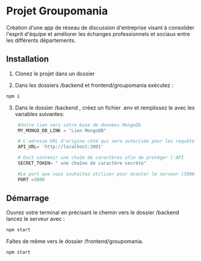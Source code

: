 # Projet Groupomania

Création d'une app de réseau de discussion d'entreprise visant à consolider l'esprit d'équipe et améliorer les échanges professionnels et sociaux entre les différents départements.


## Installation

1. Clonez le projet dans un dossier 
   
2. Dans les dossiers /backend et frontend/groupomania exécutez :
```bash
npm i
```
3. Dans le dossier /backend , créez un fichier .env et remplissez le avec les variables suivantes:
   
   ```python
    #Votre lien vers votre base de données MongoDb
    MY_MONGO_DB_LINK = "Lien MongoDB"

    # L'adresse URL d'origine côté qui sera autorisée pour les requêtes (celle du frontend) 
    API_URL= 'http://localhost:3001'

    # Doit contenir une chaîe de caractères afin de protéger l'API
    SECRET_TOKEN= " une chaîne de caractère secrète"

    #Le port que vous souhaitez utiliser pour écouter le serveur (3000 par défaut)
    PORT =3000
   ```


## Démarrage 

Ouvrez votre terminal en précisant le chemin vers le dossier /backend lancez le serveur avec :

```bash
npm start
```
Faîtes de même vers le dossier /frontend/groupomania.

```bash
npm start
```
